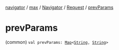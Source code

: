 [navigator](../../../index.md) / [max](../../index.md) / [Navigator](../index.md) / [Request](index.md) / [prevParams](./prev-params.md)

# prevParams

(common) `val prevParams: `[`Map`](https://kotlinlang.org/api/latest/jvm/stdlib/kotlin.collections/-map/index.html)`<`[`String`](https://kotlinlang.org/api/latest/jvm/stdlib/kotlin/-string/index.html)`, `[`String`](https://kotlinlang.org/api/latest/jvm/stdlib/kotlin/-string/index.html)`>`
